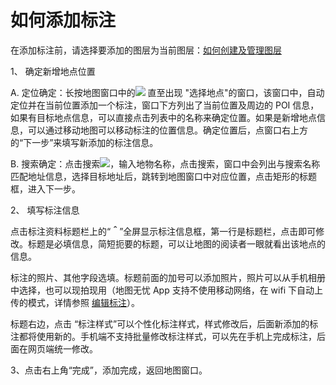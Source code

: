 # 如何添加标注

在添加标注前，请选择要添加的图层为当前图层：[如何创建及管理图层](/m-layers)

1、 确定新增地点位置

A. 定位确定：长按地图窗口中的![](http://pic.dituwuyou.com/map%2Fpicture%2Fmobile%2Faddmark.png ) 直至出现 "选择地点"的窗口，该窗口中，自动定位并在当前位置添加一个标注，窗口下方列出了当前位置及周边的 POI 信息，如果有目标地点信息，可以直接点击列表中的名称来确定位置。如果是新增地点信息，可以通过移动地图可以移动标注的位置信息。确定位置后，点窗口右上方的“下一步”来填写新添加的标注信息。

B. 搜索确定：点击搜索![](http://pic.dituwuyou.com/map%2Fpicture%2Fsearch.png)，输入地物名称，点击搜索，窗口中会列出与搜索名称匹配地址信息，选择目标地址后，跳转到地图窗口中对应位置，点击矩形的标题框，进入下一步。

2、 填写标注信息

点击标注资料标题栏上的“**＾**”全屏显示标注信息框，第一行是标题栏，点击即可修改。标题是必填信息，简短扼要的标题，可以让地图的阅读者一眼就看出该地点的信息。

标注的照片、其他字段选填。标题前面的加号可以添加照片，照片可以从手机相册中选择，也可以现拍现用（地图无忧 App 支持不使用移动网络，在 wifi 下自动上传的模式，详情参照 [编辑标注](/m-editmark)）。

标题右边，点击 “标注样式”可以个性化标注样式，样式修改后，后面新添加的标注都将使用新的。手机端不支持批量修改标注样式，可以先在手机上完成标注，后面在网页端统一修改。

3、点击右上角“完成”，添加完成，返回地图窗口。

